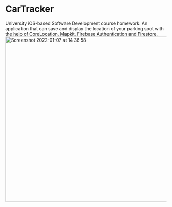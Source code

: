 # CarTracker
University  iOS-based Software Development course homework. An application that can save and display the location of your parking spot with the help of CoreLocation, Mapkit, Firebase Authentication and Firestore.
<img width="516" alt="Screenshot 2022-01-07 at 14 36 58" src="https://user-images.githubusercontent.com/63722535/148551979-8c8a5e67-2bac-4e52-bd6f-86f453bba48f.png">
